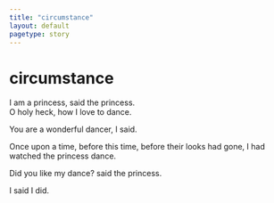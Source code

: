 ```yaml
---
title: "circumstance"
layout: default
pagetype: story
---
```


# circumstance      
      
I  am a princess, said the princess.      
O holy heck, how I love to dance.      
      
You are a wonderful dancer, I said.      
    
Once upon a time, before this time, before their looks had gone, I had watched the princess dance.      
      
Did you like my dance? said the princess.      
      
I said I did.       
    
    
    
    
    
